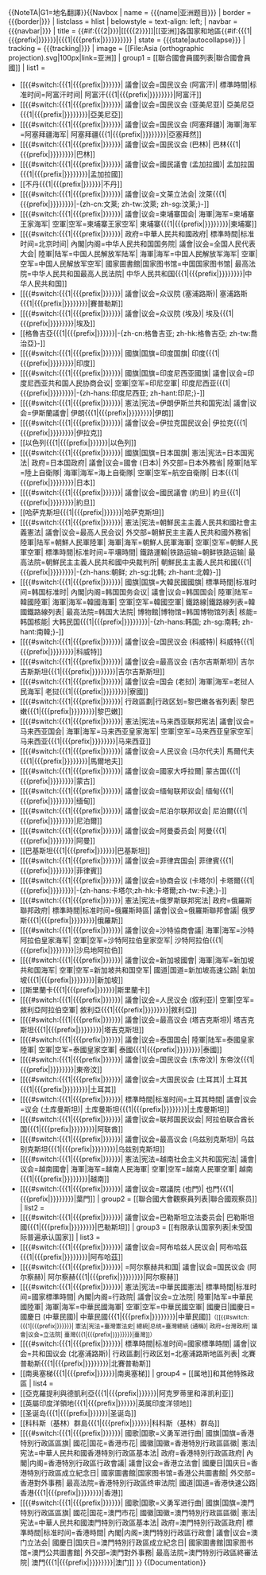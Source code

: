 <noinclude>{{NoteTA|G1=地名翻譯}}</noinclude>{{Navbox
| name = {{{name|亚洲题目}}}
| border = {{{border|}}}
| listclass = hlist
| belowstyle = text-align: left;
| navbar = {{{navbar|}}}
| title = {{#if:{{{2|}}}|[[{{{2}}}]]|[[亚洲]]各国家和地區{{#if:{{{1|{{{prefix|}}}}}}|{{{1|{{{prefix|}}}}}}}}}}
| state = {{{state|<includeonly>autocollapse</includeonly>}}}
| tracking = {{{tracking|}}}
| image = [[File:Asia (orthographic projection).svg|100px|link=亚洲]]
| group1 = [[聯合國會員國列表|聯合國會員國]]
| list1 =
* [[{{#switch:{{{1|{{{prefix|}}}}}}|
議會|议会=国民议会 (阿富汗)|
標準時間|标准时间=阿富汗时间|
阿富汗{{{1|{{{prefix|}}}}}}}}|阿富汗]]
* [[{{#switch:{{{1|{{{prefix|}}}}}}|
議會|议会=国民议会 (亚美尼亚)|
亞美尼亞{{{1|{{{prefix|}}}}}}}}|亞美尼亞]]
* [[{{#switch:{{{1|{{{prefix|}}}}}}|
議會|议会=国民议会 (阿塞拜疆)|
海軍|海军=阿塞拜疆海军|
阿塞拜疆{{{1|{{{prefix|}}}}}}}}|亞塞拜然]]
* [[{{#switch:{{{1|{{{prefix|}}}}}}|
議會|议会=国民议会 (巴林)|
巴林{{{1|{{{prefix|}}}}}}}}|巴林]]
* [[{{#switch:{{{1|{{{prefix|}}}}}}|
議會|议会=國民議會 (孟加拉國)|
孟加拉国{{{1|{{{prefix|}}}}}}}}|孟加拉國]]
* [[不丹{{{1|{{{prefix|}}}}}}|不丹]]
* [[{{#switch:{{{1|{{{prefix|}}}}}}|
議會|议会=文莱立法会|
汶萊{{{1|{{{prefix|}}}}}}}}|-{zh-cn:文莱; zh-tw:汶萊; zh-sg:汶莱;}-]]
* [[{{#switch:{{{1|{{{prefix|}}}}}}|
議會|议会=柬埔寨国会|
海軍|海军=柬埔寨王家海军|
空軍|空军=柬埔寨王家空军|
柬埔寨{{{1|{{{prefix|}}}}}}}}|柬埔寨]]
* [[{{#switch:{{{1|{{{prefix|}}}}}}|
政府=中華人民共和國政府|
標準時間|标准时间=北京时间|
內閣|内阁=中华人民共和国国务院|
議會|议会=全国人民代表大会|
陸軍|陆军=中国人民解放军陆军|
海軍|海军=中国人民解放军海军|
空軍|空军=中国人民解放军空军|
國家圖書館|国家图书馆=中国国家图书馆|
最高法院=中华人民共和国最高人民法院|
中华人民共和国{{{1|{{{prefix|}}}}}}}}|中华人民共和国]]
* [[{{#switch:{{{1|{{{prefix|}}}}}}|
議會|议会=众议院 (塞浦路斯)|
塞浦路斯{{{1|{{{prefix|}}}}}}}}|賽普勒斯]]
* [[{{#switch:{{{1|{{{prefix|}}}}}}|
議會|议会=众议院 (埃及)|
埃及{{{1|{{{prefix|}}}}}}}}|埃及]]
* [[格魯吉亞{{{1|{{{prefix|}}}}}}|-{zh-cn:格鲁吉亚; zh-hk:格魯吉亞; zh-tw:喬治亞}-]]
* [[{{#switch:{{{1|{{{prefix|}}}}}}|
國旗|国旗=印度国旗|
印度{{{1|{{{prefix|}}}}}}}}|印度]]
* [[{{#switch:{{{1|{{{prefix|}}}}}}|
國旗|国旗=印度尼西亚國旗|
議會|议会=印度尼西亚共和国人民协商会议|
空軍|空军=印尼空軍|
印度尼西亚{{{1|{{{prefix|}}}}}}}}|-{zh-hans:印度尼西亚; zh-hant:印尼;}-]]
* [[{{#switch:{{{1|{{{prefix|}}}}}}|
憲法|宪法=伊朗伊斯兰共和国宪法|
議會|议会=伊斯蘭議會|
伊朗{{{1|{{{prefix|}}}}}}}}|伊朗]]
* [[{{#switch:{{{1|{{{prefix|}}}}}}|
議會|议会=伊拉克国民议会|
伊拉克{{{1|{{{prefix|}}}}}}}}|伊拉克]]
* [[以色列{{{1|{{{prefix|}}}}}}|以色列]]
* [[{{#switch:{{{1|{{{prefix|}}}}}}|
國旗|国旗=日本国旗|
憲法|宪法=日本国宪法|
政府=日本国政府|
議會|议会=國會 (日本)|
外交部=日本外務省|
陸軍|陆军=陸上自衛隊|
海軍|海军=海上自衛隊|
空軍|空军=航空自衛隊|
日本{{{1|{{{prefix|}}}}}}}}|日本]]
* [[{{#switch:{{{1|{{{prefix|}}}}}}|
議會|议会=國民議會 (約旦)|
約旦{{{1|{{{prefix|}}}}}}}}|約旦]]
* [[哈萨克斯坦{{{1|{{{prefix|}}}}}}|哈萨克斯坦]]
* [[{{#switch:{{{1|{{{prefix|}}}}}}|
憲法|宪法=朝鮮民主主義人民共和國社會主義憲法|
議會|议会=最高人民会议|
外交部=朝鮮民主主義人民共和國外務省|
陸軍|陆军=朝鮮人民軍陸軍|
海軍|海军=朝鮮人民軍海軍|
空軍|空军=朝鮮人民軍空軍|
標準時間|标准时间=平壤時間|
鐵路運輸|铁路运输=朝鲜铁路运输|
最高法院=朝鮮民主主義人民共和國中央裁判所|
朝鮮民主主義人民共和國{{{1|{{{prefix|}}}}}}}}|-{zh-hans:朝鲜; zh-sg:北韩; zh-hant:北韓}-]]
* [[{{#switch:{{{1|{{{prefix|}}}}}}|
國旗|国旗=大韓民國國旗|
標準時間|标准时间=韩国标准时|
內閣|内阁=韩国国务会议|
議會|议会=韩国国会|
陸軍|陆军=韓國陸軍|
海軍|海军=韓國海軍|
空軍|空军=韓國空軍|
鐵路線|鐵路線列表=韓國鐵路線列表|
最高法院=韩国大法院|
博物館|博物馆=韩国博物馆列表|
核能=韩国核能|
大韩民国{{{1|{{{prefix|}}}}}}}}|-{zh-hans:韩国; zh-sg:南韩; zh-hant:南韓;}-]]
* [[{{#switch:{{{1|{{{prefix|}}}}}}|
議會|议会=国民议会 (科威特)|
科威特{{{1|{{{prefix|}}}}}}}}|科威特]]
* [[{{#switch:{{{1|{{{prefix|}}}}}}|
議會|议会=最高议会 (吉尔吉斯斯坦)|
吉尔吉斯斯坦{{{1|{{{prefix|}}}}}}}}|吉尔吉斯斯坦]]
* [[{{#switch:{{{1|{{{prefix|}}}}}}|
議會|议会=国会 (老挝)|
海軍|海军=老挝人民海军|
老挝{{{1|{{{prefix|}}}}}}}}|寮國]]
* [[{{#switch:{{{1|{{{prefix|}}}}}}|
行政區劃|行政区划=黎巴嫩各省列表|
黎巴嫩{{{1|{{{prefix|}}}}}}}}|黎巴嫩]]
* [[{{#switch:{{{1|{{{prefix|}}}}}}|
憲法|宪法=马来西亚联邦宪法|
議會|议会=马来西亚国会|
海軍|海军=马来西亚皇家海军|
空軍|空军=马来西亚皇家空军|
马来西亚{{{1|{{{prefix|}}}}}}}}|马来西亚]]
* [[{{#switch:{{{1|{{{prefix|}}}}}}|
議會|议会=人民议会 (马尔代夫)|
馬爾代夫{{{1|{{{prefix|}}}}}}}}|馬爾地夫]]
* [[{{#switch:{{{1|{{{prefix|}}}}}}|
議會|议会=國家大呼拉爾|
蒙古国{{{1|{{{prefix|}}}}}}}}|蒙古]]
* [[{{#switch:{{{1|{{{prefix|}}}}}}|
議會|议会=缅甸联邦议会|
缅甸{{{1|{{{prefix|}}}}}}}}|缅甸]]
* [[{{#switch:{{{1|{{{prefix|}}}}}}|
議會|议会=尼泊尔联邦议会|
尼泊爾{{{1|{{{prefix|}}}}}}}}|尼泊爾]]
* [[{{#switch:{{{1|{{{prefix|}}}}}}|
議會|议会=阿曼委员会|
阿曼{{{1|{{{prefix|}}}}}}}}|阿曼]]
* [[巴基斯坦{{{1|{{{prefix|}}}}}}|巴基斯坦]]
* [[{{#switch:{{{1|{{{prefix|}}}}}}|
議會|议会=菲律宾国会|
菲律賓{{{1|{{{prefix|}}}}}}}}|菲律賓]]
* [[{{#switch:{{{1|{{{prefix|}}}}}}|
議會|议会=协商会议 (卡塔尔)|
卡塔爾{{{1|{{{prefix|}}}}}}}}|-{zh-hans:卡塔尔;zh-hk:卡塔爾;zh-tw:卡達;}-]]
* [[{{#switch:{{{1|{{{prefix|}}}}}}|
憲法|宪法=俄罗斯联邦宪法|
政府=俄羅斯聯邦政府|
標準時間|标准时间=俄羅斯時區|
議會|议会=俄羅斯聯邦會議|
俄罗斯{{{1|{{{prefix|}}}}}}}}|俄羅斯]]
* [[{{#switch:{{{1|{{{prefix|}}}}}}|
議會|议会=沙特協商會議|
海軍|海军=沙特阿拉伯皇家海军|
空軍|空军=沙特阿拉伯皇家空军|
沙特阿拉伯{{{1|{{{prefix|}}}}}}}}|沙烏地阿拉伯]]
* [[{{#switch:{{{1|{{{prefix|}}}}}}|
議會|议会=新加坡國會|
海軍|海军=新加坡共和国海军|
空軍|空军=新加坡共和国空军|
國道|国道=新加坡高速公路|
新加坡{{{1|{{{prefix|}}}}}}}}|新加坡]]
* [[斯里蘭卡{{{1|{{{prefix|}}}}}}|斯里蘭卡]]
* [[{{#switch:{{{1|{{{prefix|}}}}}}|
議會|议会=人民议会 (叙利亚)|
空軍|空军=敘利亞阿拉伯空軍|
敘利亞{{{1|{{{prefix|}}}}}}}}|敘利亞]]
* [[{{#switch:{{{1|{{{prefix|}}}}}}|
議會|议会=最高议会 (塔吉克斯坦)|
塔吉克斯坦{{{1|{{{prefix|}}}}}}}}|塔吉克斯坦]]
* [[{{#switch:{{{1|{{{prefix|}}}}}}|
議會|议会=泰国国会|
陸軍|陆军=泰國皇家陸軍|
空軍|空军=泰國皇家空軍|
泰國{{{1|{{{prefix|}}}}}}}}|泰國]]
* [[{{#switch:{{{1|{{{prefix|}}}}}}|
議會|议会=国民议会 (东帝汶)|
东帝汶{{{1|{{{prefix|}}}}}}}}|東帝汶]]
* [[{{#switch:{{{1|{{{prefix|}}}}}}|
議會|议会=大国民议会 (土耳其)|
土耳其{{{1|{{{prefix|}}}}}}}}|土耳其]]
* [[{{#switch:{{{1|{{{prefix|}}}}}}|
標準時間|标准时间=土耳其時間|
議會|议会=议会 (土库曼斯坦)|
土库曼斯坦{{{1|{{{prefix|}}}}}}}}|土库曼斯坦]]
* [[{{#switch:{{{1|{{{prefix|}}}}}}|
議會|议会=联邦国民议会|
阿拉伯联合酋长国{{{1|{{{prefix|}}}}}}}}|阿联酋]]
* [[{{#switch:{{{1|{{{prefix|}}}}}}|
議會|议会=最高议会 (乌兹别克斯坦)|
乌兹别克斯坦{{{1|{{{prefix|}}}}}}}}|乌兹别克斯坦]]
* [[{{#switch:{{{1|{{{prefix|}}}}}}|
憲法|宪法=越南社会主义共和国宪法|
議會|议会=越南國會|
海軍|海军=越南人民海軍|
空軍|空军=越南人民軍空軍|
越南{{{1|{{{prefix|}}}}}}}}|越南]]
* [[{{#switch:{{{1|{{{prefix|}}}}}}|
議會|议会=眾議院 (也門)|
也門{{{1|{{{prefix|}}}}}}}}|葉門]]
| group2 = [[聯合國大會觀察員列表|聯合國观察员]]
| list2 = 
* [[{{#switch:{{{1|{{{prefix|}}}}}}|
議會|议会=巴勒斯坦立法委员会|
巴勒斯坦國{{{1|{{{prefix|}}}}}}}}|巴勒斯坦]]
| group3 = [[有限承认国家列表|未受国际普遍承认国家]]
| list3 = 
* [[{{#switch:{{{1|{{{prefix|}}}}}}|
議會|议会=阿布哈兹人民议会|
阿布哈茲{{{1|{{{prefix|}}}}}}}}|阿布哈茲]]
* [[{{#switch:{{{1|{{{prefix|}}}}}}|
=阿尔察赫共和国|
議會|议会=国民议会 (阿尔察赫)|
阿尔察赫{{{1|{{{prefix|}}}}}}}}|阿尔察赫]]
* [[{{#switch:{{{1|{{{prefix|}}}}}}|
憲法|宪法=中華民國憲法|
標準時間|标准时间=國家標準時間|
內閣|内阁=行政院|
議會|议会=立法院|
陸軍|陆军=中華民國陸軍|
海軍|海军=中華民國海軍|
空軍|空军=中華民國空軍|
國慶日|國慶日=國慶日 (中華民國)|
中華民國{{{1|{{{prefix|}}}}}}}}|中華民國]]<small>（[[{{#switch:{{{1|{{{prefix|}}}}}}|
憲法|宪法=臺灣憲法史|
總統|总统=臺灣總統 (通稱)|
政府=台灣政府|
議會|议会=立法院|
臺灣{{{1|{{{prefix|}}}}}}}}|臺灣]]）</small>
* [[{{#switch:{{{1|{{{prefix|}}}}}}|
標準時間|标准时间=國家標準時間|
議會|议会=共和国议会 (北塞浦路斯)|
行政區劃|行政区划=北塞浦路斯地區列表|
北賽普勒斯{{{1|{{{prefix|}}}}}}}}|北賽普勒斯]]
* [[南奥塞梯{{{1|{{{prefix|}}}}}}|南奥塞梯]]
| group4 = [[属地]]和其他特殊政區
| list4 = 
* [[亞克羅提利與德凱利亞{{{1|{{{prefix|}}}}}}|阿克罗蒂里和泽凯利亚]]
* [[英屬印度洋領地{{{1|{{{prefix|}}}}}}|英属印度洋领地]]
* [[圣诞岛{{{1|{{{prefix|}}}}}}|圣诞岛]]
* [[科科斯（基林）群島{{{1|{{{prefix|}}}}}}|科科斯（基林）群岛]]
* [[{{#switch:{{{1|{{{prefix|}}}}}}|
國歌|国歌=义勇军进行曲|
國旗|国旗=香港特別行政區區旗|
國花|国花=香港市花|
國徽|国徽=香港特別行政區區徽|
憲法|宪法=中華人民共和國香港特別行政區基本法|
政府=香港特別行政區政府|
內閣|内阁=香港特別行政區行政會議|
議會|议会=香港立法會|
國慶日|国庆日=香港特別行政區成立紀念日|
國家圖書館|国家图书馆=香港公共圖書館|
外交部=香港對外事務|
最高法院=香港特別行政區终审法院|
國道|国道=香港快速公路|
香港{{{1|{{{prefix|}}}}}}}}|香港]]
* [[{{#switch:{{{1|{{{prefix|}}}}}}|
國歌|国歌=义勇军进行曲|
國旗|国旗=澳門特別行政區區旗|
國花|国花=澳門市花|
國徽|国徽=澳門特別行政區區徽|
憲法|宪法=中華人民共和國澳門特別行政區基本法|
政府=澳門特別行政區政府|
標準時間|标准时间=香港時間|
內閣|内阁=澳門特別行政區行政會|
議會|议会=澳门立法会|
國慶日|国庆日=澳門特別行政區成立紀念日|
國家圖書館|国家图书馆=澳門公共圖書館|
外交部=澳門對外事務|
最高法院=澳門特別行政區終審法院|
澳門{{{1|{{{prefix|}}}}}}}}|澳门]]
}}<noinclude>
{{Documentation}}<!-- 請將模板的分類與跨語言連結放在 /doc 子頁面 -->
</noinclude>